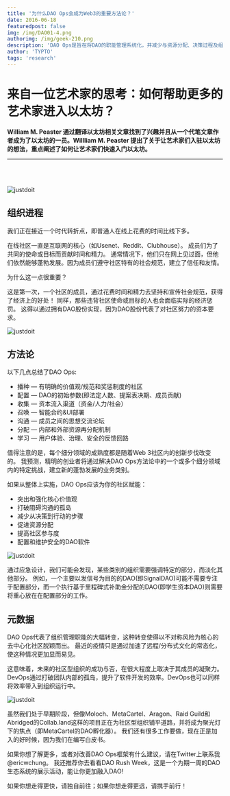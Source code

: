 ```yaml
---
title: '为什么DAO Ops会成为Web3的重要方法论？'
date: 2016-06-18
featuredpost: false
img: /img/DAO01-4.png
authorimg: /img/geek-210.png
description: 'DAO Ops是旨在将DAO的职能管理系统化，并减少与资源分配、决策过程及组织成员管理相关的人类协作成本的一系列实践。'
author: 'TYPTO'
tags: 'research'
---
```


# 来自一位艺术家的思考：如何帮助更多的艺术家进入以太坊？

<b> William M. Peaster 通过翻译以太坊相关文章找到了兴趣并且从一个代笔文章作者成为了以太坊的一员。Willliam M. Peaster 提出了关于让艺术家们入驻以太坊的想法，重点阐述了如何让艺术家们快速入门以太坊。</b>

<hr/>
<br/>
<br/>



![justdoit](/img/DAO01-4.png)

## 组织进程

<span>我们正在接近一个时代转折点，即普通人在线上花费的时间比线下多。</span>

在线社区一直是互联网的核心（如Usenet、Reddit、Clubhouse）。 成员们为了共同的使命或目标而贡献时间和精力。 通常情况下，他们只在网上见过面，但他们依然能够蓬勃发展。因为成员们遵守社区特有的社会规范，建立了信任和友情。

为什么这一点很重要？

这是第一次，一个社区的成员，通过花费时间和精力去坚持和宣传社会规范，获得了经济上的好处！ 同样，那些违背社区使命或目标的人也会面临实际的经济惩罚。 这得以通过拥有DAO股份实现，因为DAO股份代表了对社区努力的资本要求。

![justdoit](/img/img1.gif)

## 方法论

<span>以下几点总结了DAO Ops:</span>

* 播种 — 有明确的价值观/规范和奖惩制度的社区
* 配置 — DAO的初始参数(即法定人数、提案表决期、成员贡献)
* 收集 — 资本流入渠道（资金/人力/社会）
* 召唤 — 智能合约&UI部署
* 沟通 — 成员之间的思想交流论坛
* 分配 — 内部和外部资源再分配机制
* 学习 — 用户体验、治理、安全的反馈回路

值得注意的是，每个细分领域的成熟度都是随着Web 3社区内的创新步伐改变的。 我预测，精明的创业者将通过解决DAO Ops方法论中的一个或多个细分领域内的特定挑战，建立新的蓬勃发展的业务类别。

如果从整体上实施，DAO Ops应该为你的社区赋能：

* 突出和强化核心价值观
* 打破阻碍沟通的孤岛
* 减少从决策到行动的步骤
* 促进资源分配
* 提高社区参与度
* 配置和维护安全的DAO软件

![justdoit](/img/img2.gif)


通过应急设计，我们可能会发现，某些类别的组织需要强调特定的部分，而淡化其他部分。 例如，一个主要以发信号为目的的DAO(即SignalDAO)可能不需要专注于配置部分，而一个执行基于里程碑式补助金分配的DAO(即学生资本DAO)则需要将重心放在在配置部分的工作。


## 元数据

<span>DAO Ops代表了组织管理职能的大幅转变，这种转变使得以不对称风险为核心的去中心化社区脱颖而出。 最近的疫情只是通过加速了远程/分布式文化的常态化，使这种情况更加显而易见。</span>


这意味着，未来的社区型组织的成功与否，在很大程度上取决于其成员的凝聚力。 DevOps通过打破团队内部的孤岛，提升了软件开发的效率。DevOps也可以同样将效率带入到组织运行中。

![justdoit](/img/img3.png)

虽然我们处于早期阶段，但像Moloch、MetaCartel、Aragon、Raid Guild和Abridged的Collab.land这样的项目正在为社区型组织铺平道路，并将成为聚光灯下的焦点（即MetaCartel的DAO孵化器）。 我们还有很多工作要做，现在正是加入的好时候，因为我们在编写白皮书。

如果你想了解更多，或者对改善DAO Ops框架有什么建议，请在Twitter上联系我@ericwchung。 我还推荐你去看看DAO Rush Week，这是一个为期一周的DAO生态系统的展示活动，能让你更加融入DAO!

如果你想走得更快，请独自前往；如果你想走得更远，请携手前行！